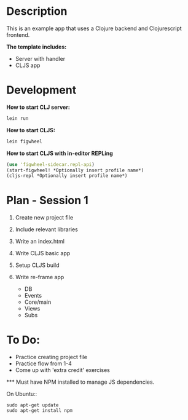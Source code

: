 
# Description

This is an example app that uses a Clojure backend and Clojurescript frontend.


__The template includes:__  
- Server with handler  
- CLJS app  


# Development

__How to start CLJ server:__

```bash
lein run
```



__How to start CLJS:__

```bash
lein figwheel
```



__How to start CLJS with in-editor REPLing__

```clojure
(use 'figwheel-sidecar.repl-api)
(start-figwheel! *Optionally insert profile name*)
(cljs-repl *Optionally insert profile name*)
```

# Plan - Session 1

1. Create new project file
2. Include relevant libraries
3. Write an index.html
4. Write CLJS basic app

5. Setup CLJS build

6. Write re-frame app
   - DB
   - Events
   - Core/main
   - Views
   - Subs

# To Do:  
- Practice creating project file  
- Practice flow from 1-4  
- Come up with 'extra credit' exercises  


*** Must have NPM installed to manage JS dependencies.

On Ubuntu::
```
sudo apt-get update
sudo apt-get install npm
```
